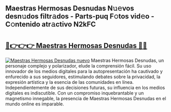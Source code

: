 ## Maestras Hermosas Desnudas N𝚞𝚎vos desn𝚞dos filtr𝚊dos - Parts-puq F𝚘tos vid𝚎o - C𝚘ntenido atr𝚊ctivo N2kFC

# <h2><a href="http://mb1gvp4.tromn.icu/?c=Maestras+Hermosas+Desnudas">🔗👉👉👉 Maestras Hermosas Desnudas 🔗🔗</a></h2>

[![Maestras Hermosas Desnudas nuevo](https://i.imgur.com/pEAQMta.gif)](http://mb1gvp4.tromn.icu/?c=Maestras+Hermosas+Desnudas)
Maestras Hermosas Desnudas, un personaje complejo y polarizador, elude la comprensión fácil. Su uso innovador de los medios digitales para la autopresentación ha cautivado y enfurecido a sus seguidores, estimulando debates sobre la privacidad, la expresión artística y la esencia de las comunidades en línea. Independientemente de sus decisiones futuras, su influencia en los medios digitales es indiscutible. Con un compromiso inquebrantable y un magnetismo innegable, la presencia de Maestras Hermosas Desnudas en el mundo online es imparable.
